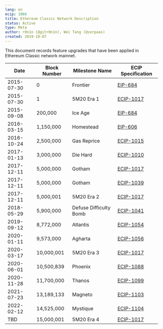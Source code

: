 ```yaml
---
lang: en
ecip: 1066
title: Ethereum Classic Network Description
status: Active
type: Meta
author: r0n1n (@gitr0n1n), Wei Tang (@sorpaas)
created: 2019-10-07
---
```


This document records feature upgrades that have been applied in
Ethereum Classic network mainnet.

| Date       | Block Number | Milestone Name         | ECIP Specification                                             |
| ---------- | ------------ | ---------------------- | -------------------------------------------------------------- |
| 2015-07-30 |            0 | Frontier               | [EIP-684](https://github.com/ethereum/EIPs/issues/684)         |
| 2015-07-30 |            1 | 5M20 Era 1             | [ECIP-1017](https://ecips.ethereumclassic.org/ECIPs/ecip-1017) |
| 2015-09-08 |      200,000 | Ice Age                | [EIP-684](https://github.com/ethereum/EIPs/issues/684)         |
| 2016-03-15 |    1,150,000 | Homestead              | [EIP-606](https://eips.ethereum.org/EIPS/eip-606)              |
| 2016-10-24 |    2,500,000 | Gas Reprice            | [ECIP-1015](https://ecips.ethereumclassic.org/ECIPs/ecip-1015) |
| 2017-01-13 |    3,000,000 | Die Hard               | [ECIP-1010](https://ecips.ethereumclassic.org/ECIPs/ecip-1010) |
| 2017-12-11 |    5,000,000 | Gotham                 | [ECIP-1017](https://ecips.ethereumclassic.org/ECIPs/ecip-1017) |
| 2017-12-11 |    5,000,000 | Gotham                 | [ECIP-1039](https://ecips.ethereumclassic.org/ECIPs/ecip-1039) |
| 2017-12-11 |    5,000,001 | 5M20 Era 2             | [ECIP-1017](https://ecips.ethereumclassic.org/ECIPs/ecip-1017) |
| 2018-05-29 |    5,900,000 | Defuse Difficulty Bomb | [ECIP-1041](https://ecips.ethereumclassic.org/ECIPs/ecip-1041) |
| 2019-09-12 |    8,772,000 | Atlantis               | [ECIP-1054](https://ecips.ethereumclassic.org/ECIPs/ecip-1054) |
| 2020-01-11 |    9,573,000 | Agharta                | [ECIP-1056](https://ecips.ethereumclassic.org/ECIPs/ecip-1056) |
| 2020-03-17 |   10,000,001 | 5M20 Era 3             | [ECIP-1017](https://ecips.ethereumclassic.org/ECIPs/ecip-1017) |
| 2020-06-01 |   10,500,839 | Phoenix                | [ECIP-1088](https://ecips.ethereumclassic.org/ECIPs/ecip-1088) |
| 2020-11-28 |   11,700,000 | Thanos                 | [ECIP-1099](https://ecips.ethereumclassic.org/ECIPs/ecip-1099) |
| 2021-07-23 |   13,189,133 | Magneto                | [ECIP-1103](https://ecips.ethereumclassic.org/ECIPs/ecip-1103) |
| 2022-02-12 |   14,525,000 | Mystique               | [ECIP-1104](https://ecips.ethereumclassic.org/ECIPs/ecip-1104) |
| TBD        |   15,000,001 | 5M20 Era 4             | [ECIP-1017](https://ecips.ethereumclassic.org/ECIPs/ecip-1017) |
